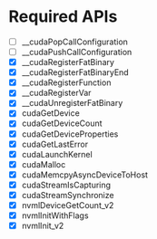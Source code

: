 # Required APIs

- [ ] __cudaPopCallConfiguration
- [ ] __cudaPushCallConfiguration
- [x] __cudaRegisterFatBinary
- [x] __cudaRegisterFatBinaryEnd
- [x] __cudaRegisterFunction
- [x] __cudaRegisterVar
- [x] __cudaUnregisterFatBinary
- [x] cudaGetDevice
- [x] cudaGetDeviceCount
- [x] cudaGetDeviceProperties
- [x] cudaGetLastError
- [x] cudaLaunchKernel
- [x] cudaMalloc
- [x] cudaMemcpyAsyncDeviceToHost
- [x] cudaStreamIsCapturing
- [x] cudaStreamSynchronize
- [x] nvmlDeviceGetCount_v2
- [x] nvmlInitWithFlags
- [x] nvmlInit_v2
